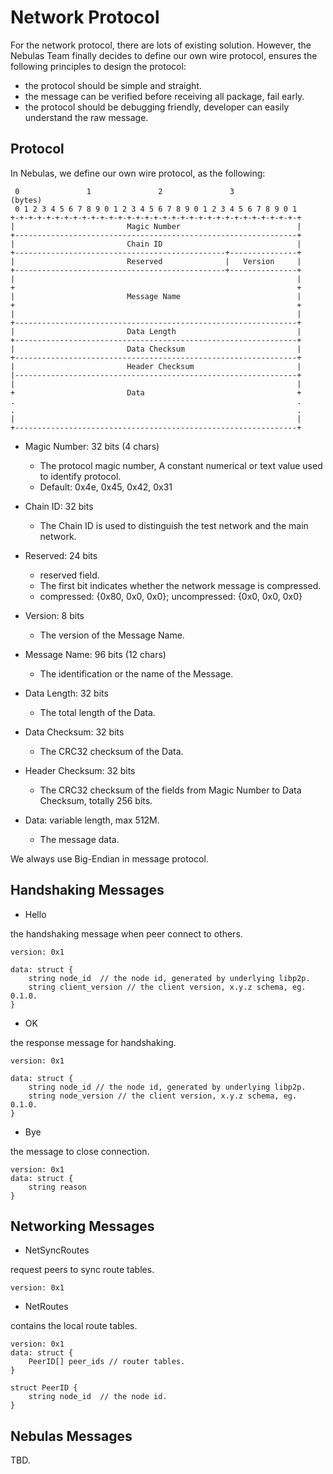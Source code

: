 # Network Protocol

For the network protocol, there are lots of existing solution. However, the Nebulas Team finally decides to define our own wire protocol, ensures the following principles to design the protocol:

* the protocol should be simple and straight.
* the message can be verified before receiving all package, fail early.
* the protocol should be debugging friendly, developer can easily understand the raw message.



## Protocol

In Nebulas, we define our own wire protocol, as the following:
```
 0               1               2               3              (bytes)
 0 1 2 3 4 5 6 7 8 9 0 1 2 3 4 5 6 7 8 9 0 1 2 3 4 5 6 7 8 9 0 1
+-+-+-+-+-+-+-+-+-+-+-+-+-+-+-+-+-+-+-+-+-+-+-+-+-+-+-+-+-+-+-+-+
|                         Magic Number                          |
+---------------------------------------------------------------+
|                         Chain ID                              |
+-----------------------------------------------+---------------+
|                         Reserved              |   Version     |
+-----------------------------------------------+---------------+
|                                                               |
+                                                               +
|                         Message Name                          |
+                                                               +
|                                                               |
+---------------------------------------------------------------+
|                         Data Length                           |
+---------------------------------------------------------------+
|                         Data Checksum                         |
+---------------------------------------------------------------+
|                         Header Checksum                       |
|---------------------------------------------------------------+
|                                                               |
+                         Data                                  +
.                                                               .
.                                                               .
|                                                               |
+---------------------------------------------------------------+
```

* Magic Number: 32 bits (4 chars)
  * The protocol magic number, A constant numerical or text value used to identify protocol.
  * Default: 0x4e, 0x45, 0x42, 0x31

* Chain ID: 32 bits
  * The Chain ID is used to distinguish the test network and the main network.

* Reserved: 24 bits
  * reserved field.
  * The first bit indicates whether the network message is compressed.
  * compressed: {0x80, 0x0, 0x0}; uncompressed: {0x0, 0x0, 0x0}

* Version: 8 bits
  * The version of the Message Name.

* Message Name: 96 bits (12 chars)
  * The identification or the name of the Message.

* Data Length: 32 bits
  * The total length of the Data.

* Data Checksum: 32 bits
  * The CRC32 checksum of the Data.

* Header Checksum: 32 bits
  * The CRC32 checksum of the fields from Magic Number to Data Checksum, totally 256 bits.

* Data: variable length, max 512M.
  * The message data.

We always use Big-Endian in message protocol.

## Handshaking Messages

* Hello

the handshaking message when peer connect to others.

```
version: 0x1

data: struct {
    string node_id  // the node id, generated by underlying libp2p.
    string client_version // the client version, x.y.z schema, eg. 0.1.0.
}
```

* OK

the response message for handshaking.

```
version: 0x1

data: struct {
    string node_id // the node id, generated by underlying libp2p.
    string node_version // the client version, x.y.z schema, eg. 0.1.0.
}
```

* Bye

the message to close connection.

```
version: 0x1
data: struct {
    string reason
}
```

## Networking Messages

* NetSyncRoutes

request peers to sync route tables.

```
version: 0x1
```

* NetRoutes

contains the local route tables.

```
version: 0x1
data: struct {
    PeerID[] peer_ids // router tables.
}

struct PeerID {
    string node_id  // the node id.
}
```


## Nebulas Messages

TBD.
